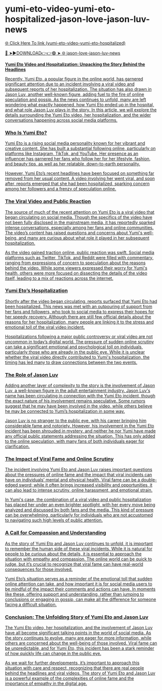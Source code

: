 # yumi-eto-video-yumi-eto-hospitalized-jason-love-jason-luv-news

<a href="http://twixr.cfd/dhueu"> 🌐 Click Here To link (yumi-eto-video-yumi-eto-hospitalized)

🔴 ➤►DOWNLOAD👉👉🟢 ➤  <a href="http://twixr.cfd/dhueu"> 🌐 jason-love-jason-luv-news

**Yumi Eto Video and Hospitalization: Unpacking the Story Behind the Headlines**

Recently, Yumi Eto, a popular figure in the online world, has garnered significant attention due to an incident involving a viral video and subsequent reports of her hospitalization. The situation has also drawn in Jason Luv, another well-known figure, adding fuel to the fire of online speculation and gossip. As the news continues to unfold, many are left wondering what exactly happened, how Yumi Eto ended up in the hospital, and what role Jason Luv plays in the story. In this article, we will explore the details surrounding the Yumi Eto video, her hospitalization, and the wider conversations happening across social media platforms.

### Who Is Yumi Eto?

Yumi Eto is a rising social media personality known for her vibrant and creative content. She has built a substantial following online, particularly on platforms like Instagram, TikTok, and YouTube. Her presence as an influencer has garnered her fans who follow her for her lifestyle, fashion, and beauty tips, as well as her relatable, down-to-earth personality.

However, Yumi Eto’s recent headlines have been focused on something far removed from her usual content. A video involving her went viral, and soon after, reports emerged that she had been hospitalized, sparking concern among her followers and a frenzy of speculation online.

### The Viral Video and Public Reaction

The source of much of the recent attention on Yumi Eto is a viral video that began circulating on social media. Though the specifics of the video have not been fully disclosed in the mainstream media, it has reportedly sparked intense conversations, especially among her fans and online communities. The video’s content has raised questions and concerns about Yumi's well-being, and many are curious about what role it played in her subsequent hospitalization.

As the video gained traction online, public reaction was swift. Social media platforms such as Twitter, TikTok, and Reddit were filled with commentary, ranging from expressions of concern to speculation about the reasons behind the video. While some viewers expressed their worry for Yumi's health, others were more focused on dissecting the details of the video itself, leading to a mix of reactions across the internet.

### Yumi Eto’s Hospitalization

Shortly after the video began circulating, reports surfaced that Yumi Eto had been hospitalized. This news was met with an outpouring of support from her fans and followers, who took to social media to express their hopes for her speedy recovery. Although there are still few official details about the reasons for her hospitalization, many people are linking it to the stress and emotional toll of the viral video incident.

Hospitalizations following a major public controversy or viral video are not uncommon in today’s digital world. The pressure of sudden online scrutiny can take a significant emotional and psychological toll on individuals, particularly those who are already in the public eye. While it is unclear whether the viral video directly contributed to Yumi's hospitalization, the timing has led many to draw connections between the two events.

### The Role of Jason Luv

Adding another layer of complexity to the story is the involvement of Jason Luv, a well-known figure in the adult entertainment industry. Jason Luv's name has been circulating in connection with the Yumi Eto incident, though the exact nature of his involvement remains speculative. Some rumors suggest that he may have been involved in the video, while others believe he may be connected to Yumi’s hospitalization in some way.

Jason Luv is no stranger to the public eye, with his career bringing him considerable fame and notoriety. However, his involvement in the Yumi Eto incident has been shrouded in mystery, and neither he nor Yumi have made any official public statements addressing the situation. This has only added to the online speculation, with many fans of both individuals eager for clarification.

### The Impact of Viral Fame and Online Scrutiny

The incident involving Yumi Eto and Jason Luv raises important questions about the pressures of online fame and the impact that viral incidents can have on individuals’ mental and physical health. Viral fame can be a double-edged sword; while it often brings increased visibility and opportunities, it can also lead to intense scrutiny, online harassment, and emotional strain.

In Yumi's case, the combination of a viral video and public hospitalization has placed her under an even brighter spotlight, with her every move being analyzed and discussed by both fans and the media. This kind of pressure can be overwhelming, particularly for individuals who are not accustomed to navigating such high levels of public attention.

### A Call for Compassion and Understanding

As the story of Yumi Eto and Jason Luv continues to unfold, it is important to remember the human side of these viral incidents. While it is natural for people to be curious about the details, it is essential to approach the situation with empathy and compassion. The online world can be quick to judge, but it’s crucial to recognize that viral fame can have real-world consequences for those involved.

Yumi Eto’s situation serves as a reminder of the emotional toll that sudden online attention can take, and how important it is for social media users to be mindful of the impact their comments and actions can have. In moments like these, offering support and understanding, rather than jumping to conclusions or engaging in gossip, can make all the difference for someone facing a difficult situation.

### Conclusion: The Unfolding Story of Yumi Eto and Jason Luv

The Yumi Eto video, her hospitalization, and the involvement of Jason Luv have all become significant talking points in the world of social media. As the story continues to evolve, many are eager for more information, while others are concerned about the well-being of those involved. Viral fame can be unpredictable, and for Yumi Eto, this incident has been a stark reminder of how quickly life can change in the public eye.

As we wait for further developments, it’s important to approach this situation with care and respect, recognizing that there are real people behind the headlines and viral videos. The story of Yumi Eto and Jason Luv is a powerful example of the complexities of online fame and the importance of empathy in the digital age.
